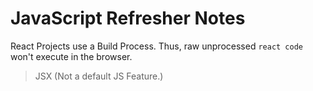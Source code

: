 # JavaScript Refresher Notes

React Projects use a Build Process.
Thus, raw unprocessed `react code` won't execute in the browser.
> JSX (Not a default JS Feature.)